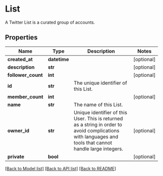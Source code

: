 # List

A Twitter List is a curated group of accounts.

## Properties
Name | Type | Description | Notes
------------ | ------------- | ------------- | -------------
**created_at** | **datetime** |  | [optional] 
**description** | **str** |  | [optional] 
**follower_count** | **int** |  | [optional] 
**id** | **str** | The unique identifier of this List. | 
**member_count** | **int** |  | [optional] 
**name** | **str** | The name of this List. | 
**owner_id** | **str** | Unique identifier of this User. This is returned as a string in order to avoid complications with languages and tools that cannot handle large integers. | [optional] 
**private** | **bool** |  | [optional] 

[[Back to Model list]](../README.md#documentation-for-models) [[Back to API list]](../README.md#documentation-for-api-endpoints) [[Back to README]](../README.md)


